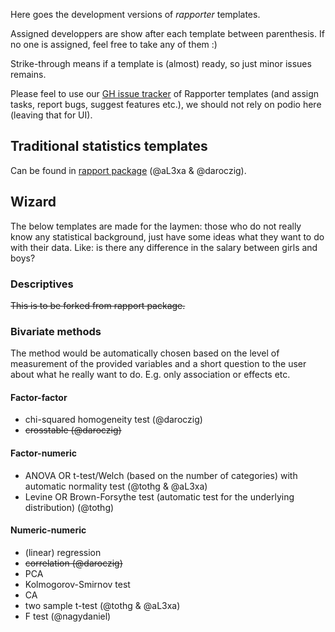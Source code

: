 Here goes the development versions of *rapporter* templates.

Assigned developpers are show after each template between parenthesis. If no one is assigned, feel free to take any of them :)

Strike-through means if a template is (almost) ready, so just minor issues remains.

Please feel to use our [GH issue tracker](https://github.com/daroczig/rapporter.templates/issues) of Rapporter templates (and assign tasks, report bugs, suggest features etc.), we should not rely on podio here (leaving that for UI).

## Traditional statistics templates

Can be found in [rapport package](https://github.com/Rapporter/rapport) (@aL3xa & @daroczig).

## Wizard

The below templates are made for the laymen: those who do not really know any statistical background, just have some ideas what they want to do with their data. Like: is there any difference in the salary between girls and boys?

### Descriptives

~~This is to be forked from rapport package.~~

### Bivariate methods

The method would be automatically chosen based on the level of measurement of the provided variables and a short question to the user about what he really want to do. E.g. only association or effects etc.

#### Factor-factor

  * chi-squared homogeneity test (@daroczig)
  * ~~crosstable (@daroczig)~~

#### Factor-numeric

  * ANOVA OR t-test/Welch (based on the number of categories) with automatic normality test (@tothg & @aL3xa)
  * Levine OR Brown-Forsythe test (automatic test for the underlying distribution) (@tothg)

#### Numeric-numeric

  * (linear) regression
  * ~~correlation (@daroczig)~~
  * PCA
  * Kolmogorov-Smirnov test
  * CA
  * two sample t-test (@tothg & @aL3xa)
  * F test (@nagydaniel)
